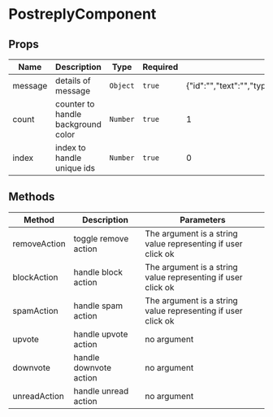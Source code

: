 # PostreplyComponent

## Props

<!-- @vuese:PostreplyComponent:props:start -->
|Name|Description|Type|Required|Default|
|---|---|---|---|---|
|message|details of message|`Object`|`true`|{"id":"","text":"","type":"","senderUsername":"","receiverUsername":"","subredditName":"","postTitle":"","subject":"","sendAt":"","isReply":"","isRead":""}|
|count|counter to handle background color|`Number`|`true`|1|
|index|index to handle unique ids|`Number`|`true`|0|

<!-- @vuese:PostreplyComponent:props:end -->


## Methods

<!-- @vuese:PostreplyComponent:methods:start -->
|Method|Description|Parameters|
|---|---|---|
|removeAction|toggle remove action|The argument is a string value representing if user click ok|
|blockAction|handle block action|The argument is a string value representing if user click ok|
|spamAction|handle spam action|The argument is a string value representing if user click ok|
|upvote|handle upvote action|no argument|
|downvote|handle downvote action|no argument|
|unreadAction|handle unread action|no argument|

<!-- @vuese:PostreplyComponent:methods:end -->


